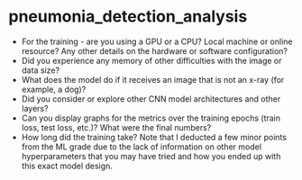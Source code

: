 # pneumonia_detection_analysis
* For the training - are you using a GPU or a CPU? Local machine or online 
resource? Any other details on the hardware or software configuration?
* Did you experience any memory of other difficulties with the image or data size?
* What does the model do if it receives an image that is not an x-ray (for example, a dog)?
* Did you consider or explore other CNN model architectures and other layers?
* Can you display graphs for the metrics over the training epochs (train loss, test loss, etc.)? What were the final numbers?
* How long did the training take?
Note that I deducted a few minor points from the ML grade due to the lack of information on other model hyperparameters that you may have tried and how you ended up with this exact model design.

